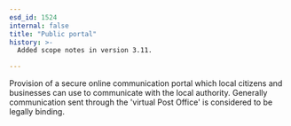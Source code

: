 ```yaml
---
esd_id: 1524
internal: false
title: "Public portal"
history: >-
  Added scope notes in version 3.11.

---
```


Provision of a secure online communication portal which local citizens and businesses can use to communicate with the local authority.  Generally communication sent through the 'virtual Post Office' is considered to be legally binding.  

